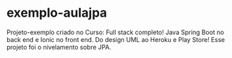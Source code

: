 # exemplo-aulajpa
Projeto-exemplo criado no Curso: Full stack completo! Java Spring Boot no back end e Ionic no front end. Do design UML ao Heroku e Play Store!
Esse projeto foi o nivelamento sobre JPA.
